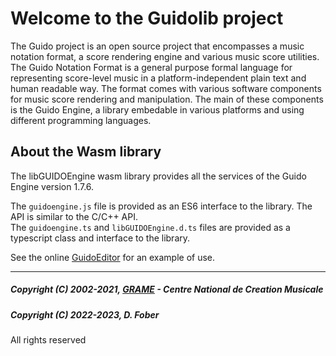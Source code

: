 Welcome to the Guidolib project
======================================================================


The Guido project is an open source project that encompasses a music notation format, a score rendering engine and various music score utilities. The Guido Notation Format is a general purpose formal language for representing score-level music in a platform-independent plain text and human readable way. The format comes with various software components for music score rendering and manipulation. The main of these components is the Guido Engine, a library embedable in various platforms and using different programming languages.


## About the Wasm library

The libGUIDOEngine wasm library provides all the services of the Guido Engine version 1.7.6.

The `guidoengine.js` file is provided as an ES6 interface to the library. The API is similar to the C/C++ API.  
The `guidoengine.ts` and `libGUIDOEngine.d.ts` files are provided as a typescript class and interface to the library.

See the online [GuidoEditor](https://guidoeditor.grame.fr/) for an example of use.



-----------------
##### Copyright (C) 2002-2021, [GRAME](https://www.grame.fr) - Centre National de Creation Musicale   
##### Copyright (C) 2022-2023, D. Fober  
All rights reserved  
